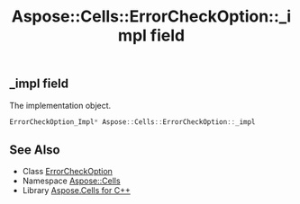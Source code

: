 ﻿---
title: Aspose::Cells::ErrorCheckOption::_impl field
linktitle: _impl
second_title: Aspose.Cells for C++ API Reference
description: 'Aspose::Cells::ErrorCheckOption::_impl field. The implementation object in C++.'
type: docs
weight: 1200
url: /cpp/aspose.cells/errorcheckoption/_impl/
---
## _impl field


The implementation object.

```cpp
ErrorCheckOption_Impl* Aspose::Cells::ErrorCheckOption::_impl
```

## See Also

* Class [ErrorCheckOption](../)
* Namespace [Aspose::Cells](../../)
* Library [Aspose.Cells for C++](../../../)
